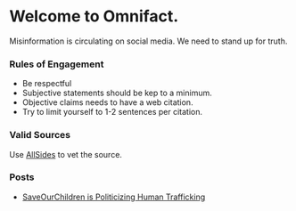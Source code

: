 # Welcome to Omnifact.

Misinformation is circulating on social media. We need to stand up for truth.

### Rules of Engagement

- Be respectful
- Subjective statements should be kep to a minimum.
- Objective claims needs to have a web citation.
- Try to limit yourself to 1-2 sentences per citation.

### Valid Sources

Use [AllSides](https://www.allsides.com/unbiased-balanced-news) to vet the source.

### Posts

- [SaveOurChildren is Politicizing Human Trafficking](/omnifact_web/save-our-children-is-politicizing-human-trafficking/)
